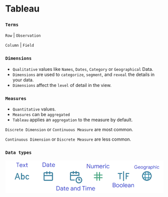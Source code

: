 # Tableau

### `Terms`

`Row` | `Observation` 

`Column` | `Field`

### `Dimensions`  
- `Qualitative` values like `Names`, `Dates`, `Category` or `Geographical` Data.
-  `Dimensions` are used to `categorize`, `segment`, and `reveal` the details in your data.
-  `Dimensions` affect the `level` of detail in the view.

### `Measures`  
- `Quantitative` values. 
- `Measures` can be `aggregated`
- `Tableau` applies an `aggregation` to the measure by default.

`Discrete Dimension` or `Continuous Measure` are most common.

`Continuous Dimension` or `Discrete Measure` are less common.

### `Data types`
![Data Type](Image/DataType.png)
